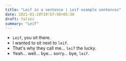 ```yaml
---
title: "Leif in a sentence | Leif example sentences"
date: 2021-01-20T19:57:50+05:30
draft: falses
summary: "Leif"
---
```

- `Leif`, you sit there.
- I wanted to sit next to `leif`.
- That's why they call me... `leif` the lucky.
- Yeah... well... bye... sorry... bye, `leif`.
                 
